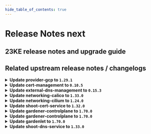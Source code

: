 ```yaml
---
hide_table_of_contents: true
---
```


# Release Notes next

## 23KE release notes and upgrade guide

## Related upstream release notes / changelogs


<details>
<summary><b>Update provider-gcp to <code>1.29.1</code></b></summary>

# [gardener-extension-provider-gcp]
## 🐛 Bug Fixes
* *[DEPENDENCY]* gcp-compute-persistent-disk-csi-driver to v1.9.4 ([gardener/gardener-extension-provider-gcp#590](https://github.com/gardener/gardener-extension-provider-gcp/pull/590), [@kon-angelo](https://github.com/kon-angelo))

</details>

<details>
<summary><b>Update cert-management to <code>0.10.5</code></b></summary>

# [cert-management]
## 🏃 Others
* *[OPERATOR]* Updated controller-manager-library dependency. ([gardener/cert-management#127](https://github.com/gardener/cert-management/pull/127), [@MartinWeindel](https://github.com/MartinWeindel))
* *[OPERATOR]* Updated builder image from `golang:1.20.3` to `golang:1.20.4` ([gardener/cert-management#127](https://github.com/gardener/cert-management/pull/127), [@MartinWeindel](https://github.com/MartinWeindel))

</details>

<details>
<summary><b>Update external-dns-management to <code>0.15.3</code></b></summary>

# [external-dns-management]
## ✨ New Features
* *[USER]* Added support for proxy for HTTP Transport for Openstack Designate Provider ([gardener/external-dns-management#304](https://github.com/gardener/external-dns-management/pull/304), [@sdputurn](https://github.com/sdputurn))
## 🏃 Others
* *[OPERATOR]* Updated controller-manager-library dependency. ([gardener/external-dns-management#305](https://github.com/gardener/external-dns-management/pull/305), [@MartinWeindel](https://github.com/MartinWeindel))
* *[OPERATOR]* Updated builder image from `golang:1.20.2` to `golang:1.20.4` ([gardener/external-dns-management#305](https://github.com/gardener/external-dns-management/pull/305), [@MartinWeindel](https://github.com/MartinWeindel))

</details>

<details>
<summary><b>Update networking-calico to <code>1.33.0</code></b></summary>

# [gardener-extension-networking-calico]
## 🏃 Others
* *[OPERATOR]* The `gardener-extension-admission-calico` Service in the `gardener-extension-admission-calico` chart can now be configured to be topology-aware. ([gardener/gardener-extension-networking-calico#258](https://github.com/gardener/gardener-extension-networking-calico/pull/258), [@ialidzhikov](https://github.com/ialidzhikov))
* *[OPERATOR]* A e2e test is added which tests all combinations of node to node and pod to pod communication. ([gardener/gardener-extension-networking-calico#261](https://github.com/gardener/gardener-extension-networking-calico/pull/261), [@DockToFuture](https://github.com/DockToFuture))
* *[OPERATOR]* Update calico to `v3.25.1`. ([gardener/gardener-extension-networking-calico#262](https://github.com/gardener/gardener-extension-networking-calico/pull/262), [@DockToFuture](https://github.com/DockToFuture))
* *[OPERATOR]* The Gardener networking calico extension only supports kubernetes v1.21 going forward. ([gardener/gardener-extension-networking-calico#263](https://github.com/gardener/gardener-extension-networking-calico/pull/263), [@ScheererJ](https://github.com/ScheererJ))

</details>

<details>
<summary><b>Update networking-cilium to <code>1.24.0</code></b></summary>

# [gardener-extension-networking-cilium]
## 🏃 Others
* *[OPERATOR]* The `gardener-extension-admission-cilium` Service in the `gardener-extension-admission-cilium` chart can now be configured to be topology-aware. ([gardener/gardener-extension-networking-cilium#176](https://github.com/gardener/gardener-extension-networking-cilium/pull/176), [@ialidzhikov](https://github.com/ialidzhikov))
* *[OPERATOR]* A e2e test is added which tests all combinations of node to node and pod to pod communication. ([gardener/gardener-extension-networking-cilium#179](https://github.com/gardener/gardener-extension-networking-cilium/pull/179), [@DockToFuture](https://github.com/DockToFuture))
* *[OPERATOR]* Portmap copier is removed. ([gardener/gardener-extension-networking-cilium#180](https://github.com/gardener/gardener-extension-networking-cilium/pull/180), [@DockToFuture](https://github.com/DockToFuture))
* *[OPERATOR]* Memory limits for cilium agent are increased to 10 Gi. ([gardener/gardener-extension-networking-cilium#183](https://github.com/gardener/gardener-extension-networking-cilium/pull/183), [@DockToFuture](https://github.com/DockToFuture))
* *[OPERATOR]* Cilium is update to `v1.13.2`. ([gardener/gardener-extension-networking-cilium#184](https://github.com/gardener/gardener-extension-networking-cilium/pull/184), [@DockToFuture](https://github.com/DockToFuture))

</details>

<details>
<summary><b>Update shoot-cert-service to <code>1.32.0</code></b></summary>

# [gardener-extension-shoot-cert-service]
## 🏃 Others
* *[OPERATOR]* Update builder image from `golang:1.20.2` to `golang:1.20.4` ([gardener/gardener-extension-shoot-cert-service#162](https://github.com/gardener/gardener-extension-shoot-cert-service/pull/162), [@MartinWeindel](https://github.com/MartinWeindel))
# [cert-management]
## 🏃 Others
* *[OPERATOR]* Updated controller-manager-library dependency. ([gardener/cert-management#127](https://github.com/gardener/cert-management/pull/127), [@MartinWeindel](https://github.com/MartinWeindel))
* *[OPERATOR]* Updated builder image from `golang:1.20.3` to `golang:1.20.4` ([gardener/cert-management#127](https://github.com/gardener/cert-management/pull/127), [@MartinWeindel](https://github.com/MartinWeindel))
* *[OPERATOR]* The Cert-Management Helm charts supports setting `.Values.podLabels`. Those labels are added to the `podTemplate` section of the Cert-Management deployment. ([gardener/cert-management#125](https://github.com/gardener/cert-management/pull/125), [@timuthy](https://github.com/timuthy))
* *[OPERATOR]* Bump builder image from golang version `1.20.2` to `1.20.3` ([gardener/cert-management#126](https://github.com/gardener/cert-management/pull/126), [@MartinWeindel](https://github.com/MartinWeindel))

</details>

<details>
<summary><b>Update gardener-controlplane to <code>1.70.0</code></b></summary>

# [gardener]
## ⚠️ Breaking Changes
* *[USER]* Gardener sets [`minDomains`](https://kubernetes.io/docs/concepts/scheduling-eviction/topology-spread-constraints/#spread-constraint-definition) for shoot system components to the number of zones configured in the system component worker pool(s). ([gardener/gardener#7826](https://github.com/gardener/gardener/pull/7826), [@timuthy](https://github.com/timuthy))
  * ⚠️ It is strongly recommended to place at least one worker node per availability zone for system component workers in order to ensure hitch-free rolling updates and scheduling of pods. You may need to adjust the `maximum: <number-of-zones>` values of your system component worker pool(s).
  * This configuration only takes effect for clusters which enabled feature gate `MinDomainsInPodTopologySpread` (enabled by default as of Kubernetes `v1.27`).
* *[USER]* The `spec.secretBindingName`, `.spec.networking`, `.spec.networking.type`, `spec.maintenance.autoUpdate.machineImageVersion` fields in the Shoot API are now made optional to prepare for the introduction of workerless Shoots feature. Please see https://github.com/gardener/gardener/issues/7635 for more details. ([gardener/gardener#7828](https://github.com/gardener/gardener/pull/7828), [@shafeeqes](https://github.com/shafeeqes))
* *[OPERATOR]* The promoted or deprecated feature gates `ManagedIstio` and `ReversedVPN` have been removed. Remove these feature gates before updating to this version of Gardener. ([gardener/gardener#7830](https://github.com/gardener/gardener/pull/7830), [@rfranzke](https://github.com/rfranzke))
* *[DEVELOPER]* The `gardener.cloud/timestamp` annotation is now formatted as `time.RFC3339Nano`. ([gardener/gardener#7796](https://github.com/gardener/gardener/pull/7796), [@dimityrmirchev](https://github.com/dimityrmirchev))
## ✨ New Features
* *[USER]* It is now possible to specify custom linux kernel settings per worker pool for `Shoot`s via `.spec.provider.workers[].sysctls`, which may override Gardener default values. ([gardener/gardener#7825](https://github.com/gardener/gardener/pull/7825), [@ScheererJ](https://github.com/ScheererJ))
* *[USER]* `Secret`s/`ConfigMap`s referenced in `.spec.resources` of `Shoot`s are now protected with a finalizer to ensure they do not disappear from the system as long as they are still referenced somewhere. ([gardener/gardener#7850](https://github.com/gardener/gardener/pull/7850), [@rfranzke](https://github.com/rfranzke))
* *[OPERATOR]* `gardener-operator` now deploys `Istio` components into the garden runtime cluster. ([gardener/gardener#7817](https://github.com/gardener/gardener/pull/7817), [@timuthy](https://github.com/timuthy))
* *[OPERATOR]* The [`highavailabilityconfig` webhook](https://github.com/gardener/gardener/blob/master/docs/concepts/resource-manager.md#high-availability-config) configures topology spread constraints with `minDomains=<number-of- zones>`. This configuration only takes effect for clusters which enabled feature gate `MinDomainsInPodTopologySpread` (default as of Kubernetes `v1.27`). Please note, this configuration will require at least one worker node per registered availability zone so that Kubernetes can spread the respective seed, shoot and control-plane pods across zones. ([gardener/gardener#7826](https://github.com/gardener/gardener/pull/7826), [@timuthy](https://github.com/timuthy))
* *[OPERATOR]* Gardener now supports seed clusters with Kubernetes versions up to `v1.26`. ([gardener/gardener#7831](https://github.com/gardener/gardener/pull/7831), [@shafeeqes](https://github.com/shafeeqes))
* *[OPERATOR]* Annotations in `seed.spec.settings.loadBalancerServices.annotations` are now applied to the Nginx-Ingress load balancer service in the seed cluster. ([gardener/gardener#7835](https://github.com/gardener/gardener/pull/7835), [@timuthy](https://github.com/timuthy))
* *[OPERATOR]* The `gardener-operator` does now also manage `kube-state-metrics`. ([gardener/gardener#7836](https://github.com/gardener/gardener/pull/7836), [@rfranzke](https://github.com/rfranzke))
* *[DEVELOPER]* The local deployment of Gardener is extended so that it is now possible to create a second single zone HA `Seed`. This `Seed` can be used to test the control plane migration scenario for HA `Shoot`s. Additionally, make targets were added to trigger the control plane migration integration test with HA `Shoot`s: `test-e2e-local-migration-ha-single-zone` to test the migration locally, and `ci-e2e-kind-migration-ha-single-zone` mainly intended to be used in Gardener prow jobs. ([gardener/gardener#7742](https://github.com/gardener/gardener/pull/7742), [@plkokanov](https://github.com/plkokanov))
## 🐛 Bug Fixes
* *[OPERATOR]* Prevent nil pointer exceptions on shoot deletion in `gardenlet` when seed namespace is gone. ([gardener/gardener#7827](https://github.com/gardener/gardener/pull/7827), [@oliver-goetz](https://github.com/oliver-goetz))
* *[OPERATOR]* gardener-apiserver: The kubelet version constraint validation is now fixed to also cover the Shoot K8s version update. Previously it was possible to update the Shoot K8s version to a new minor version when the Shoot has a worker pool with machine image version which kubeletVersionConstraint does not match the new K8s version. ([gardener/gardener#7853](https://github.com/gardener/gardener/pull/7853), [@ialidzhikov](https://github.com/ialidzhikov))
## 📖 Documentation
* *[DEPENDENCY]* The flags which went out-of-support in MCM v0.49.0 have been cleaned up from MCM deployment yaml. ([gardener/gardener#7829](https://github.com/gardener/gardener/pull/7829), [@himanshu-kun](https://github.com/himanshu-kun))
## 🏃 Others
* *[OPERATOR]* Suppress the event-logger `nest` filter's warnings in the fluent-bit. ([gardener/gardener#7832](https://github.com/gardener/gardener/pull/7832), [@vlvasilev](https://github.com/vlvasilev))
* *[OPERATOR]* Fixed an issue that would cause the `gardenlet` to run into `CrashLoopBackoff` when following the docs/development/getting_started_locally.md#remote-local-setup guide. ([gardener/gardener#7841](https://github.com/gardener/gardener/pull/7841), [@plkokanov](https://github.com/plkokanov))
* *[OPERATOR]* When Seed's `spec.settings.ownerChecks.enabled=false` gardenlet is now able to delete the owner DNSRecord for a Shoot stuck in deletion where the kube-apiserver Deployment is missing but the Infrastructure is present and cannot be deleted for some reason (infrastructure dependency, invalid credentials). ([gardener/gardener#7842](https://github.com/gardener/gardener/pull/7842), [@ialidzhikov](https://github.com/ialidzhikov))
* *[OPERATOR]* The Istio Ingress-Gateway deployment was refined to speed up seed bootstrapping times. ([gardener/gardener#7844](https://github.com/gardener/gardener/pull/7844), [@timuthy](https://github.com/timuthy))
* *[OPERATOR]* Change `log` mount path of `node-problem-detector` from `/var/log` to `/var/log/journal`. ([gardener/gardener#7860](https://github.com/gardener/gardener/pull/7860), [@AleksandarSavchev](https://github.com/AleksandarSavchev))
* *[OPERATOR]* Gardener now deploys the [cluster-autoscaler](https://github.com/gardener/autoscaler) earlier in the shoot reconciliation flow without checking if the worker pools are ready. ([gardener/gardener#7774](https://github.com/gardener/gardener/pull/7774), [@rishabh-11](https://github.com/rishabh-11))
* *[DEVELOPER]* Update local-setup to `kind@v0.18.0`. ([gardener/gardener#7831](https://github.com/gardener/gardener/pull/7831), [@shafeeqes](https://github.com/shafeeqes))
* *[DEVELOPER]* Deactivate leader election, health and readiness checks when running `make *-debug.` ([gardener/gardener#7847](https://github.com/gardener/gardener/pull/7847), [@oliver-goetz](https://github.com/oliver-goetz))
* *[DEVELOPER]* Improves testing flakiness of logging testmachinery test by making the loki init-container reliable. ([gardener/gardener#7848](https://github.com/gardener/gardener/pull/7848), [@nickytd](https://github.com/nickytd))
* *[DEVELOPER]* Go version is updated to 1.20.4. ([gardener/gardener#7862](https://github.com/gardener/gardener/pull/7862), [@shafeeqes](https://github.com/shafeeqes))
* *[DEVELOPER]* The `register-kind2-env` and `tear-down-kind2-env` will no longer try to deploy and delete the `seed-local` `Secret`. This fixes an issue where `tear-down-kind2-env` would hang as it deletes and then waits for the `seed-local` `Secret` to be deleted which can not happen as long as the `local` `Seed` which uses it still exists. ([gardener/gardener#7742](https://github.com/gardener/gardener/pull/7742), [@plkokanov](https://github.com/plkokanov))
* *[DEVELOPER]* Introduced a new field called `machineDeploymentsLastUpdateTime` in the `Worker` status to keep track of the time when the status of the Worker resource was last updated with the latest machine deployments. ([gardener/gardener#7774](https://github.com/gardener/gardener/pull/7774), [@rishabh-11](https://github.com/rishabh-11))
# [hvpa-controller]
## ✨ New Features
* *[OPERATOR]* HVPA supports k8s versions >= 1.25 by switching to `k8s.io/autoscaling/v2` when necessary for all API calls. ([gardener/hvpa-controller#121](https://github.com/gardener/hvpa-controller/pull/121), [@voelzmo](https://github.com/voelzmo))
* *[OPERATOR]* Added a LeaderElectionID to the controller options, allowing to run multiple instances of HVPA with leader election when `--leader-elect=true` is passed as commandline arg ([gardener/hvpa-controller#122](https://github.com/gardener/hvpa-controller/pull/122), [@voelzmo](https://github.com/voelzmo))
## 🏃 Others
* *[OPERATOR]* Updated go to 1.19.9 ([gardener/hvpa-controller#123](https://github.com/gardener/hvpa-controller/pull/123), [@voelzmo](https://github.com/voelzmo))

## Docker Images
admission-controller: `eu.gcr.io/gardener-project/gardener/admission-controller:v1.70.0`
apiserver: `eu.gcr.io/gardener-project/gardener/apiserver:v1.70.0`
controller-manager: `eu.gcr.io/gardener-project/gardener/controller-manager:v1.70.0`
scheduler: `eu.gcr.io/gardener-project/gardener/scheduler:v1.70.0`
operator: `eu.gcr.io/gardener-project/gardener/operator:v1.70.0`
gardenlet: `eu.gcr.io/gardener-project/gardener/gardenlet:v1.70.0`
resource-manager: `eu.gcr.io/gardener-project/gardener/resource-manager:v1.70.0`

</details>

<details>
<summary><b>Update gardener-controlplane to <code>1.70.0</code></b></summary>

# [gardener]
## ⚠️ Breaking Changes
* *[USER]* Gardener sets [`minDomains`](https://kubernetes.io/docs/concepts/scheduling-eviction/topology-spread-constraints/#spread-constraint-definition) for shoot system components to the number of zones configured in the system component worker pool(s). ([gardener/gardener#7826](https://github.com/gardener/gardener/pull/7826), [@timuthy](https://github.com/timuthy))
  * ⚠️ It is strongly recommended to place at least one worker node per availability zone for system component workers in order to ensure hitch-free rolling updates and scheduling of pods. You may need to adjust the `maximum: <number-of-zones>` values of your system component worker pool(s).
  * This configuration only takes effect for clusters which enabled feature gate `MinDomainsInPodTopologySpread` (enabled by default as of Kubernetes `v1.27`).
* *[USER]* The `spec.secretBindingName`, `.spec.networking`, `.spec.networking.type`, `spec.maintenance.autoUpdate.machineImageVersion` fields in the Shoot API are now made optional to prepare for the introduction of workerless Shoots feature. Please see https://github.com/gardener/gardener/issues/7635 for more details. ([gardener/gardener#7828](https://github.com/gardener/gardener/pull/7828), [@shafeeqes](https://github.com/shafeeqes))
* *[OPERATOR]* The promoted or deprecated feature gates `ManagedIstio` and `ReversedVPN` have been removed. Remove these feature gates before updating to this version of Gardener. ([gardener/gardener#7830](https://github.com/gardener/gardener/pull/7830), [@rfranzke](https://github.com/rfranzke))
* *[DEVELOPER]* The `gardener.cloud/timestamp` annotation is now formatted as `time.RFC3339Nano`. ([gardener/gardener#7796](https://github.com/gardener/gardener/pull/7796), [@dimityrmirchev](https://github.com/dimityrmirchev))
## ✨ New Features
* *[USER]* It is now possible to specify custom linux kernel settings per worker pool for `Shoot`s via `.spec.provider.workers[].sysctls`, which may override Gardener default values. ([gardener/gardener#7825](https://github.com/gardener/gardener/pull/7825), [@ScheererJ](https://github.com/ScheererJ))
* *[USER]* `Secret`s/`ConfigMap`s referenced in `.spec.resources` of `Shoot`s are now protected with a finalizer to ensure they do not disappear from the system as long as they are still referenced somewhere. ([gardener/gardener#7850](https://github.com/gardener/gardener/pull/7850), [@rfranzke](https://github.com/rfranzke))
* *[OPERATOR]* `gardener-operator` now deploys `Istio` components into the garden runtime cluster. ([gardener/gardener#7817](https://github.com/gardener/gardener/pull/7817), [@timuthy](https://github.com/timuthy))
* *[OPERATOR]* The [`highavailabilityconfig` webhook](https://github.com/gardener/gardener/blob/master/docs/concepts/resource-manager.md#high-availability-config) configures topology spread constraints with `minDomains=<number-of- zones>`. This configuration only takes effect for clusters which enabled feature gate `MinDomainsInPodTopologySpread` (default as of Kubernetes `v1.27`). Please note, this configuration will require at least one worker node per registered availability zone so that Kubernetes can spread the respective seed, shoot and control-plane pods across zones. ([gardener/gardener#7826](https://github.com/gardener/gardener/pull/7826), [@timuthy](https://github.com/timuthy))
* *[OPERATOR]* Gardener now supports seed clusters with Kubernetes versions up to `v1.26`. ([gardener/gardener#7831](https://github.com/gardener/gardener/pull/7831), [@shafeeqes](https://github.com/shafeeqes))
* *[OPERATOR]* Annotations in `seed.spec.settings.loadBalancerServices.annotations` are now applied to the Nginx-Ingress load balancer service in the seed cluster. ([gardener/gardener#7835](https://github.com/gardener/gardener/pull/7835), [@timuthy](https://github.com/timuthy))
* *[OPERATOR]* The `gardener-operator` does now also manage `kube-state-metrics`. ([gardener/gardener#7836](https://github.com/gardener/gardener/pull/7836), [@rfranzke](https://github.com/rfranzke))
* *[DEVELOPER]* The local deployment of Gardener is extended so that it is now possible to create a second single zone HA `Seed`. This `Seed` can be used to test the control plane migration scenario for HA `Shoot`s. Additionally, make targets were added to trigger the control plane migration integration test with HA `Shoot`s: `test-e2e-local-migration-ha-single-zone` to test the migration locally, and `ci-e2e-kind-migration-ha-single-zone` mainly intended to be used in Gardener prow jobs. ([gardener/gardener#7742](https://github.com/gardener/gardener/pull/7742), [@plkokanov](https://github.com/plkokanov))
## 🐛 Bug Fixes
* *[OPERATOR]* Prevent nil pointer exceptions on shoot deletion in `gardenlet` when seed namespace is gone. ([gardener/gardener#7827](https://github.com/gardener/gardener/pull/7827), [@oliver-goetz](https://github.com/oliver-goetz))
* *[OPERATOR]* gardener-apiserver: The kubelet version constraint validation is now fixed to also cover the Shoot K8s version update. Previously it was possible to update the Shoot K8s version to a new minor version when the Shoot has a worker pool with machine image version which kubeletVersionConstraint does not match the new K8s version. ([gardener/gardener#7853](https://github.com/gardener/gardener/pull/7853), [@ialidzhikov](https://github.com/ialidzhikov))
## 📖 Documentation
* *[DEPENDENCY]* The flags which went out-of-support in MCM v0.49.0 have been cleaned up from MCM deployment yaml. ([gardener/gardener#7829](https://github.com/gardener/gardener/pull/7829), [@himanshu-kun](https://github.com/himanshu-kun))
## 🏃 Others
* *[OPERATOR]* Suppress the event-logger `nest` filter's warnings in the fluent-bit. ([gardener/gardener#7832](https://github.com/gardener/gardener/pull/7832), [@vlvasilev](https://github.com/vlvasilev))
* *[OPERATOR]* Fixed an issue that would cause the `gardenlet` to run into `CrashLoopBackoff` when following the docs/development/getting_started_locally.md#remote-local-setup guide. ([gardener/gardener#7841](https://github.com/gardener/gardener/pull/7841), [@plkokanov](https://github.com/plkokanov))
* *[OPERATOR]* When Seed's `spec.settings.ownerChecks.enabled=false` gardenlet is now able to delete the owner DNSRecord for a Shoot stuck in deletion where the kube-apiserver Deployment is missing but the Infrastructure is present and cannot be deleted for some reason (infrastructure dependency, invalid credentials). ([gardener/gardener#7842](https://github.com/gardener/gardener/pull/7842), [@ialidzhikov](https://github.com/ialidzhikov))
* *[OPERATOR]* The Istio Ingress-Gateway deployment was refined to speed up seed bootstrapping times. ([gardener/gardener#7844](https://github.com/gardener/gardener/pull/7844), [@timuthy](https://github.com/timuthy))
* *[OPERATOR]* Change `log` mount path of `node-problem-detector` from `/var/log` to `/var/log/journal`. ([gardener/gardener#7860](https://github.com/gardener/gardener/pull/7860), [@AleksandarSavchev](https://github.com/AleksandarSavchev))
* *[OPERATOR]* Gardener now deploys the [cluster-autoscaler](https://github.com/gardener/autoscaler) earlier in the shoot reconciliation flow without checking if the worker pools are ready. ([gardener/gardener#7774](https://github.com/gardener/gardener/pull/7774), [@rishabh-11](https://github.com/rishabh-11))
* *[DEVELOPER]* Update local-setup to `kind@v0.18.0`. ([gardener/gardener#7831](https://github.com/gardener/gardener/pull/7831), [@shafeeqes](https://github.com/shafeeqes))
* *[DEVELOPER]* Deactivate leader election, health and readiness checks when running `make *-debug.` ([gardener/gardener#7847](https://github.com/gardener/gardener/pull/7847), [@oliver-goetz](https://github.com/oliver-goetz))
* *[DEVELOPER]* Improves testing flakiness of logging testmachinery test by making the loki init-container reliable. ([gardener/gardener#7848](https://github.com/gardener/gardener/pull/7848), [@nickytd](https://github.com/nickytd))
* *[DEVELOPER]* Go version is updated to 1.20.4. ([gardener/gardener#7862](https://github.com/gardener/gardener/pull/7862), [@shafeeqes](https://github.com/shafeeqes))
* *[DEVELOPER]* The `register-kind2-env` and `tear-down-kind2-env` will no longer try to deploy and delete the `seed-local` `Secret`. This fixes an issue where `tear-down-kind2-env` would hang as it deletes and then waits for the `seed-local` `Secret` to be deleted which can not happen as long as the `local` `Seed` which uses it still exists. ([gardener/gardener#7742](https://github.com/gardener/gardener/pull/7742), [@plkokanov](https://github.com/plkokanov))
* *[DEVELOPER]* Introduced a new field called `machineDeploymentsLastUpdateTime` in the `Worker` status to keep track of the time when the status of the Worker resource was last updated with the latest machine deployments. ([gardener/gardener#7774](https://github.com/gardener/gardener/pull/7774), [@rishabh-11](https://github.com/rishabh-11))
# [hvpa-controller]
## ✨ New Features
* *[OPERATOR]* HVPA supports k8s versions >= 1.25 by switching to `k8s.io/autoscaling/v2` when necessary for all API calls. ([gardener/hvpa-controller#121](https://github.com/gardener/hvpa-controller/pull/121), [@voelzmo](https://github.com/voelzmo))
* *[OPERATOR]* Added a LeaderElectionID to the controller options, allowing to run multiple instances of HVPA with leader election when `--leader-elect=true` is passed as commandline arg ([gardener/hvpa-controller#122](https://github.com/gardener/hvpa-controller/pull/122), [@voelzmo](https://github.com/voelzmo))
## 🏃 Others
* *[OPERATOR]* Updated go to 1.19.9 ([gardener/hvpa-controller#123](https://github.com/gardener/hvpa-controller/pull/123), [@voelzmo](https://github.com/voelzmo))

## Docker Images
admission-controller: `eu.gcr.io/gardener-project/gardener/admission-controller:v1.70.0`
apiserver: `eu.gcr.io/gardener-project/gardener/apiserver:v1.70.0`
controller-manager: `eu.gcr.io/gardener-project/gardener/controller-manager:v1.70.0`
scheduler: `eu.gcr.io/gardener-project/gardener/scheduler:v1.70.0`
operator: `eu.gcr.io/gardener-project/gardener/operator:v1.70.0`
gardenlet: `eu.gcr.io/gardener-project/gardener/gardenlet:v1.70.0`
resource-manager: `eu.gcr.io/gardener-project/gardener/resource-manager:v1.70.0`

</details>

<details>
<summary><b>Update gardenlet to <code>1.70.0</code></b></summary>

# [gardener]
## ⚠️ Breaking Changes
* *[USER]* Gardener sets [`minDomains`](https://kubernetes.io/docs/concepts/scheduling-eviction/topology-spread-constraints/#spread-constraint-definition) for shoot system components to the number of zones configured in the system component worker pool(s). ([gardener/gardener#7826](https://github.com/gardener/gardener/pull/7826), [@timuthy](https://github.com/timuthy))
  * ⚠️ It is strongly recommended to place at least one worker node per availability zone for system component workers in order to ensure hitch-free rolling updates and scheduling of pods. You may need to adjust the `maximum: <number-of-zones>` values of your system component worker pool(s).
  * This configuration only takes effect for clusters which enabled feature gate `MinDomainsInPodTopologySpread` (enabled by default as of Kubernetes `v1.27`).
* *[USER]* The `spec.secretBindingName`, `.spec.networking`, `.spec.networking.type`, `spec.maintenance.autoUpdate.machineImageVersion` fields in the Shoot API are now made optional to prepare for the introduction of workerless Shoots feature. Please see https://github.com/gardener/gardener/issues/7635 for more details. ([gardener/gardener#7828](https://github.com/gardener/gardener/pull/7828), [@shafeeqes](https://github.com/shafeeqes))
* *[OPERATOR]* The promoted or deprecated feature gates `ManagedIstio` and `ReversedVPN` have been removed. Remove these feature gates before updating to this version of Gardener. ([gardener/gardener#7830](https://github.com/gardener/gardener/pull/7830), [@rfranzke](https://github.com/rfranzke))
* *[DEVELOPER]* The `gardener.cloud/timestamp` annotation is now formatted as `time.RFC3339Nano`. ([gardener/gardener#7796](https://github.com/gardener/gardener/pull/7796), [@dimityrmirchev](https://github.com/dimityrmirchev))
## ✨ New Features
* *[USER]* It is now possible to specify custom linux kernel settings per worker pool for `Shoot`s via `.spec.provider.workers[].sysctls`, which may override Gardener default values. ([gardener/gardener#7825](https://github.com/gardener/gardener/pull/7825), [@ScheererJ](https://github.com/ScheererJ))
* *[USER]* `Secret`s/`ConfigMap`s referenced in `.spec.resources` of `Shoot`s are now protected with a finalizer to ensure they do not disappear from the system as long as they are still referenced somewhere. ([gardener/gardener#7850](https://github.com/gardener/gardener/pull/7850), [@rfranzke](https://github.com/rfranzke))
* *[OPERATOR]* `gardener-operator` now deploys `Istio` components into the garden runtime cluster. ([gardener/gardener#7817](https://github.com/gardener/gardener/pull/7817), [@timuthy](https://github.com/timuthy))
* *[OPERATOR]* The [`highavailabilityconfig` webhook](https://github.com/gardener/gardener/blob/master/docs/concepts/resource-manager.md#high-availability-config) configures topology spread constraints with `minDomains=<number-of- zones>`. This configuration only takes effect for clusters which enabled feature gate `MinDomainsInPodTopologySpread` (default as of Kubernetes `v1.27`). Please note, this configuration will require at least one worker node per registered availability zone so that Kubernetes can spread the respective seed, shoot and control-plane pods across zones. ([gardener/gardener#7826](https://github.com/gardener/gardener/pull/7826), [@timuthy](https://github.com/timuthy))
* *[OPERATOR]* Gardener now supports seed clusters with Kubernetes versions up to `v1.26`. ([gardener/gardener#7831](https://github.com/gardener/gardener/pull/7831), [@shafeeqes](https://github.com/shafeeqes))
* *[OPERATOR]* Annotations in `seed.spec.settings.loadBalancerServices.annotations` are now applied to the Nginx-Ingress load balancer service in the seed cluster. ([gardener/gardener#7835](https://github.com/gardener/gardener/pull/7835), [@timuthy](https://github.com/timuthy))
* *[OPERATOR]* The `gardener-operator` does now also manage `kube-state-metrics`. ([gardener/gardener#7836](https://github.com/gardener/gardener/pull/7836), [@rfranzke](https://github.com/rfranzke))
* *[DEVELOPER]* The local deployment of Gardener is extended so that it is now possible to create a second single zone HA `Seed`. This `Seed` can be used to test the control plane migration scenario for HA `Shoot`s. Additionally, make targets were added to trigger the control plane migration integration test with HA `Shoot`s: `test-e2e-local-migration-ha-single-zone` to test the migration locally, and `ci-e2e-kind-migration-ha-single-zone` mainly intended to be used in Gardener prow jobs. ([gardener/gardener#7742](https://github.com/gardener/gardener/pull/7742), [@plkokanov](https://github.com/plkokanov))
## 🐛 Bug Fixes
* *[OPERATOR]* Prevent nil pointer exceptions on shoot deletion in `gardenlet` when seed namespace is gone. ([gardener/gardener#7827](https://github.com/gardener/gardener/pull/7827), [@oliver-goetz](https://github.com/oliver-goetz))
* *[OPERATOR]* gardener-apiserver: The kubelet version constraint validation is now fixed to also cover the Shoot K8s version update. Previously it was possible to update the Shoot K8s version to a new minor version when the Shoot has a worker pool with machine image version which kubeletVersionConstraint does not match the new K8s version. ([gardener/gardener#7853](https://github.com/gardener/gardener/pull/7853), [@ialidzhikov](https://github.com/ialidzhikov))
## 📖 Documentation
* *[DEPENDENCY]* The flags which went out-of-support in MCM v0.49.0 have been cleaned up from MCM deployment yaml. ([gardener/gardener#7829](https://github.com/gardener/gardener/pull/7829), [@himanshu-kun](https://github.com/himanshu-kun))
## 🏃 Others
* *[OPERATOR]* Suppress the event-logger `nest` filter's warnings in the fluent-bit. ([gardener/gardener#7832](https://github.com/gardener/gardener/pull/7832), [@vlvasilev](https://github.com/vlvasilev))
* *[OPERATOR]* Fixed an issue that would cause the `gardenlet` to run into `CrashLoopBackoff` when following the docs/development/getting_started_locally.md#remote-local-setup guide. ([gardener/gardener#7841](https://github.com/gardener/gardener/pull/7841), [@plkokanov](https://github.com/plkokanov))
* *[OPERATOR]* When Seed's `spec.settings.ownerChecks.enabled=false` gardenlet is now able to delete the owner DNSRecord for a Shoot stuck in deletion where the kube-apiserver Deployment is missing but the Infrastructure is present and cannot be deleted for some reason (infrastructure dependency, invalid credentials). ([gardener/gardener#7842](https://github.com/gardener/gardener/pull/7842), [@ialidzhikov](https://github.com/ialidzhikov))
* *[OPERATOR]* The Istio Ingress-Gateway deployment was refined to speed up seed bootstrapping times. ([gardener/gardener#7844](https://github.com/gardener/gardener/pull/7844), [@timuthy](https://github.com/timuthy))
* *[OPERATOR]* Change `log` mount path of `node-problem-detector` from `/var/log` to `/var/log/journal`. ([gardener/gardener#7860](https://github.com/gardener/gardener/pull/7860), [@AleksandarSavchev](https://github.com/AleksandarSavchev))
* *[OPERATOR]* Gardener now deploys the [cluster-autoscaler](https://github.com/gardener/autoscaler) earlier in the shoot reconciliation flow without checking if the worker pools are ready. ([gardener/gardener#7774](https://github.com/gardener/gardener/pull/7774), [@rishabh-11](https://github.com/rishabh-11))
* *[DEVELOPER]* Update local-setup to `kind@v0.18.0`. ([gardener/gardener#7831](https://github.com/gardener/gardener/pull/7831), [@shafeeqes](https://github.com/shafeeqes))
* *[DEVELOPER]* Deactivate leader election, health and readiness checks when running `make *-debug.` ([gardener/gardener#7847](https://github.com/gardener/gardener/pull/7847), [@oliver-goetz](https://github.com/oliver-goetz))
* *[DEVELOPER]* Improves testing flakiness of logging testmachinery test by making the loki init-container reliable. ([gardener/gardener#7848](https://github.com/gardener/gardener/pull/7848), [@nickytd](https://github.com/nickytd))
* *[DEVELOPER]* Go version is updated to 1.20.4. ([gardener/gardener#7862](https://github.com/gardener/gardener/pull/7862), [@shafeeqes](https://github.com/shafeeqes))
* *[DEVELOPER]* The `register-kind2-env` and `tear-down-kind2-env` will no longer try to deploy and delete the `seed-local` `Secret`. This fixes an issue where `tear-down-kind2-env` would hang as it deletes and then waits for the `seed-local` `Secret` to be deleted which can not happen as long as the `local` `Seed` which uses it still exists. ([gardener/gardener#7742](https://github.com/gardener/gardener/pull/7742), [@plkokanov](https://github.com/plkokanov))
* *[DEVELOPER]* Introduced a new field called `machineDeploymentsLastUpdateTime` in the `Worker` status to keep track of the time when the status of the Worker resource was last updated with the latest machine deployments. ([gardener/gardener#7774](https://github.com/gardener/gardener/pull/7774), [@rishabh-11](https://github.com/rishabh-11))
# [hvpa-controller]
## ✨ New Features
* *[OPERATOR]* HVPA supports k8s versions >= 1.25 by switching to `k8s.io/autoscaling/v2` when necessary for all API calls. ([gardener/hvpa-controller#121](https://github.com/gardener/hvpa-controller/pull/121), [@voelzmo](https://github.com/voelzmo))
* *[OPERATOR]* Added a LeaderElectionID to the controller options, allowing to run multiple instances of HVPA with leader election when `--leader-elect=true` is passed as commandline arg ([gardener/hvpa-controller#122](https://github.com/gardener/hvpa-controller/pull/122), [@voelzmo](https://github.com/voelzmo))
## 🏃 Others
* *[OPERATOR]* Updated go to 1.19.9 ([gardener/hvpa-controller#123](https://github.com/gardener/hvpa-controller/pull/123), [@voelzmo](https://github.com/voelzmo))

## Docker Images
admission-controller: `eu.gcr.io/gardener-project/gardener/admission-controller:v1.70.0`
apiserver: `eu.gcr.io/gardener-project/gardener/apiserver:v1.70.0`
controller-manager: `eu.gcr.io/gardener-project/gardener/controller-manager:v1.70.0`
scheduler: `eu.gcr.io/gardener-project/gardener/scheduler:v1.70.0`
operator: `eu.gcr.io/gardener-project/gardener/operator:v1.70.0`
gardenlet: `eu.gcr.io/gardener-project/gardener/gardenlet:v1.70.0`
resource-manager: `eu.gcr.io/gardener-project/gardener/resource-manager:v1.70.0`

</details>

<details>
<summary><b>Update shoot-dns-service to <code>1.33.0</code></b></summary>

# [gardener-extension-shoot-dns-service]
## ⚠️ Breaking Changes
* *[OPERATOR]* The charts for the controller-registration uses now `gardener.seed.name` instead of `gardener.seed.identity`. ([gardener/gardener-extension-shoot-dns-service#209](https://github.com/gardener/gardener-extension-shoot-dns-service/pull/209), [@MartinWeindel](https://github.com/MartinWeindel))
  * Make sure to use Gardener Version >= `v1.67.0`.
## 🐛 Bug Fixes
* *[OPERATOR]* Fix nil pointer when rendering the gardener-extension-admission-shoot-dns-service runtime chart separately. ([gardener/gardener-extension-shoot-dns-service#204](https://github.com/gardener/gardener-extension-shoot-dns-service/pull/204), [@hendrikKahl](https://github.com/hendrikKahl))
## 🏃 Others
* *[OPERATOR]* Update builder image from `golang:1.20.3` to `golang:1.20.4` ([gardener/gardener-extension-shoot-dns-service#209](https://github.com/gardener/gardener-extension-shoot-dns-service/pull/209), [@MartinWeindel](https://github.com/MartinWeindel))
* *[OPERATOR]* Bump builder image from `golang:1.20.2` to `golang:1.20.3`. ([gardener/gardener-extension-shoot-dns-service#207](https://github.com/gardener/gardener-extension-shoot-dns-service/pull/207), [@MartinWeindel](https://github.com/MartinWeindel))
# [external-dns-management]
## ✨ New Features
* *[USER]* Added support for proxy for HTTP Transport for Openstack Designate Provider ([gardener/external-dns-management#304](https://github.com/gardener/external-dns-management/pull/304), [@sdputurn](https://github.com/sdputurn))
## 🏃 Others
* *[OPERATOR]* Updated controller-manager-library dependency. ([gardener/external-dns-management#305](https://github.com/gardener/external-dns-management/pull/305), [@MartinWeindel](https://github.com/MartinWeindel))
* *[OPERATOR]* Updated builder image from `golang:1.20.2` to `golang:1.20.4` ([gardener/external-dns-management#305](https://github.com/gardener/external-dns-management/pull/305), [@MartinWeindel](https://github.com/MartinWeindel))

</details>
